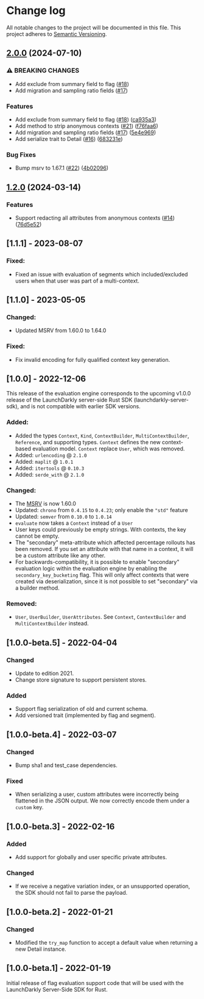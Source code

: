 # Change log

All notable changes to the project will be documented in this file. This project adheres to [Semantic Versioning](http://semver.org).

## [2.0.0](https://github.com/launchdarkly/rust-server-sdk-evaluation/compare/1.2.0...2.0.0) (2024-07-10)


### ⚠ BREAKING CHANGES

* Add exclude from summary field to flag ([#18](https://github.com/launchdarkly/rust-server-sdk-evaluation/issues/18))
* Add migration and sampling ratio fields ([#17](https://github.com/launchdarkly/rust-server-sdk-evaluation/issues/17))

### Features

* Add exclude from summary field to flag ([#18](https://github.com/launchdarkly/rust-server-sdk-evaluation/issues/18)) ([ca935a3](https://github.com/launchdarkly/rust-server-sdk-evaluation/commit/ca935a31f9caca6001bffeb7bfd6adfafff7b755))
* Add method to strip anonymous contexts ([#21](https://github.com/launchdarkly/rust-server-sdk-evaluation/issues/21)) ([f76faa6](https://github.com/launchdarkly/rust-server-sdk-evaluation/commit/f76faa685c7bc3494e0fcbeff04a8641277efc91))
* Add migration and sampling ratio fields ([#17](https://github.com/launchdarkly/rust-server-sdk-evaluation/issues/17)) ([5e4e969](https://github.com/launchdarkly/rust-server-sdk-evaluation/commit/5e4e96940223bb3cc9f50b3ca45c5f4fa253c2db))
* Add serialize trait to Detail ([#16](https://github.com/launchdarkly/rust-server-sdk-evaluation/issues/16)) ([683231e](https://github.com/launchdarkly/rust-server-sdk-evaluation/commit/683231ec193897e69773ccd6aaf780ea0805cbeb))


### Bug Fixes

* Bump msrv to 1.67.1 ([#22](https://github.com/launchdarkly/rust-server-sdk-evaluation/issues/22)) ([4b02096](https://github.com/launchdarkly/rust-server-sdk-evaluation/commit/4b02096ea3480b4ee5604e77f9838c4ae45d982d))

## [1.2.0](https://github.com/launchdarkly/rust-server-sdk-evaluation/compare/1.1.1...1.2.0) (2024-03-14)


### Features

* Support redacting all attributes from anonymous contexts ([#14](https://github.com/launchdarkly/rust-server-sdk-evaluation/issues/14)) ([76d5e52](https://github.com/launchdarkly/rust-server-sdk-evaluation/commit/76d5e5290d3a33c8bc939f3d66f7f3d1e61aaffc))

## [1.1.1] - 2023-08-07
### Fixed:
- Fixed an issue with evaluation of segments which included/excluded users when that user was part of a multi-context.

## [1.1.0] - 2023-05-05
### Changed:
- Updated MSRV from 1.60.0 to 1.64.0

### Fixed:
- Fix invalid encoding for fully qualified context key generation.

## [1.0.0] - 2022-12-06
This release of the evaluation engine corresponds to the upcoming v1.0.0 release of the LaunchDarkly server-side Rust SDK (launchdarkly-server-sdk), and is not compatible with earlier SDK versions.

### Added:
- Added the types `Context`, `Kind`, `ContextBuilder`, `MultiContextBuilder`, `Reference`, and supporting types. `Context` defines the new context-based evaluation model. `Context` replace `User`, which was removed.
- Added: `urlencoding` @ `2.1.0`
- Added: `maplit` @ `1.0.1`
- Added: `itertools` @ `0.10.3`
- Added: `serde_with` @ `2.1.0`


### Changed:
- The [MSRV](https://rust-lang.github.io/rfcs/2495-min-rust-version.html) is now 1.60.0
- Updated: `chrono` from `0.4.15` to `0.4.23`; only enable the `"std"` feature
- Updated: `semver` from `0.10.0` to `1.0.14`
- `evaluate` now takes a `Context` instead of a `User`
- User keys could previously be empty strings. With contexts, the key cannot be empty. 
- The "secondary" meta-attribute which affected percentage rollouts has been removed. If you set an attribute with that name in a context, it will be a custom attribute like any other.
- For backwards-compatibility, it is possible to enable "secondary" evaluation logic within the evaluation engine by enabling the `secondary_key_bucketing` flag. This will only affect contexts that were created via deserialization, since it is not possible to set "secondary" via a builder method. 

### Removed:
- `User`, `UserBuilder`, `UserAttributes`. See `Context`, `ContextBuilder` and `MultiContextBuilder` instead.

## [1.0.0-beta.5] - 2022-04-04
### Changed
- Update to edition 2021.
- Change store signature to support persistent stores.

### Added
- Support flag serialization of old and current schema.
- Add versioned trait (implemented by flag and segment).

## [1.0.0-beta.4] - 2022-03-07
### Changed
- Bump sha1 and test\_case dependencies.

### Fixed
- When serializing a user, custom attributes were incorrectly being flattened
  in the JSON output. We now correctly encode them under a `custom` key.

## [1.0.0-beta.3] - 2022-02-16
### Added
- Add support for globally and user specific private attributes.

### Changed
- If we receive a negative variation index, or an unsupported operation, the
  SDK should not fail to parse the payload.

## [1.0.0-beta.2] - 2022-01-21
### Changed
- Modified the `try_map` function to accept a default value when returning a new Detail instance.

## [1.0.0-beta.1] - 2022-01-19
Initial release of flag evaluation support code that will be used with the LaunchDarkly Server-Side SDK for Rust.
